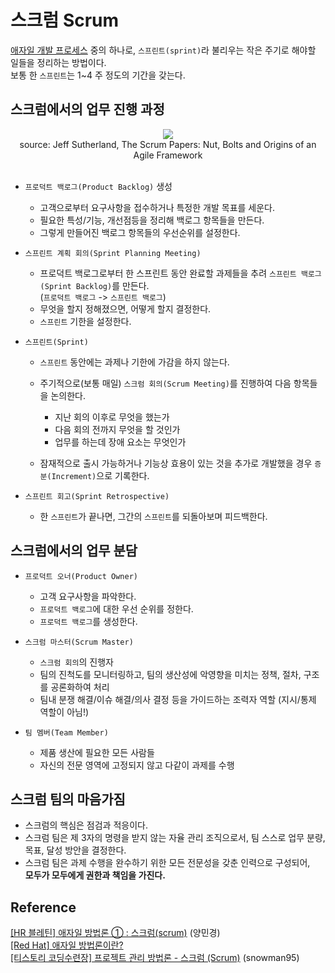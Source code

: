 # 스크럼 Scrum

[애자일 개발 프로세스](https://github.com/MyeongWoonJang/cpp-study/blob/main/readme/agile_methodology.md) 중의 하나로, `스프린트(sprint)`라 불리우는 작은 주기로 해야할 일들을 정리하는 방법이다.   
보통 한 `스프린트`는 1~4 주 정도의 기간을 갖는다.

## 스크럼에서의 업무 진행 과정

<div align="center"><image src="https://user-images.githubusercontent.com/73771162/190889522-3a508f18-4deb-4087-8aaa-57cb2a70a69b.PNG"></div>
<div align="center">source: Jeff Sutherland, The Scrum Papers: Nut, Bolts and Origins of an Agile Framework</div>
</br>

- `프로덕트 백로그(Product Backlog)` 생성   

  - 고객으로부터 요구사항을 접수하거나 특정한 개발 목표를 세운다.
  - 필요한 특성/기능, 개선점등을 정리해 백로그 항목들을 만든다.
  - 그렇게 만들어진 백로그 항목들의 우선순위를 설정한다.
  
- `스프린트 계획 회의(Sprint Planning Meeting)`

  - 프로덕트 백로그로부터 한 스프린트 동안 완료할 과제들을 추려 `스프린트 백로그(Sprint Backlog)`를 만든다.   
  (`프로덕트 백로그` -> `스프린트 백로그`)   
  - 무엇을 할지 정해졌으면, 어떻게 할지 결정한다.
  - `스프린트` 기한을 설정한다.
  
- `스프린트(Sprint)`

  - `스프린트` 동안에는 과제나 기한에 가감을 하지 않는다.
  - 주기적으로(보통 매일) `스크럼 회의(Scrum Meeting)`를 진행하여 다음 항목들을 논의한다.
  
    - 지난 회의 이후로 무엇을 했는가
    - 다음 회의 전까지 무엇을 할 것인가
    - 업무를 하는데 장애 요소는 무엇인가
    
  - 잠재적으로 출시 가능하거나 기능상 효용이 있는 것을 추가로 개발했을 경우 `증분(Increment)`으로 기록한다.
  
- `스프린트 회고(Sprint Retrospective)`

  - 한 `스프린트`가 끝나면, 그간의 `스프린트`를 되돌아보며 피드백한다.
  
  
## 스크럼에서의 업무 분담
  
- `프로덕트 오너(Product Owner)`

  - 고객 요구사항을 파악한다.
  - `프로덕트 백로그`에 대한 우선 순위를 정한다.
  - `프로덕트 백로그`를 생성한다.
  
- `스크럼 마스터(Scrum Master)`

  - `스크럼 회의`의 진행자
  - 팀의 진척도를 모니터링하고, 팀의 생산성에 악영향을 미치는 정책, 절차, 구조를 공론화하여 처리
  - 팀내 분쟁 해결/이슈 해결/의사 결정 등을 가이드하는 조력자 역할 (지시/통제 역할이 아님!)
  
- `팀 멤버(Team Member)`

  - 제품 생산에 필요한 모든 사람들
  - 자신의 전문 영역에 고정되지 않고 다같이 과제를 수행
  
## 스크럼 팀의 마음가짐
- 스크럼의 핵심은 점검과 적응이다.   
- 스크럼 팀은 제 3자의 명령을 받지 않는 자율 관리 조직으로서, 팀 스스로 업무 분량, 목표, 달성 방안을 결정한다.   
- 스크럼 팀은 과제 수행을 완수하기 위한 모든 전문성을 갖춘 인력으로 구성되어,    
**모두가 모두에게 권한과 책임을 가진다.**   

## Reference
[\[HR 블레틴\] 애자일 방법론 ① : 스크럼(scrum)](https://hrbulletin.net/organizational-culture/%EC%95%A0%EC%9E%90%EC%9D%BC-%EB%B0%A9%EB%B2%95%EB%A1%A0%E2%91%A0-%EC%8A%A4%ED%81%AC%EB%9F%BCscrum/) \(양민경\)   
[\[Red Hat\] 애자일 방법론이란?](https://www.redhat.com/ko/devops/what-is-agile-methodology)   
[\[티스토리 코딩수련장\] 프로젝트 관리 방법론 - 스크럼 (Scrum)](https://11001.tistory.com/121) \(snowman95\)   
